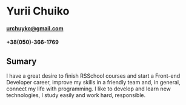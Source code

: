 # Yurii Chuiko
#### urchuyko@gmail.com
#### +38(050)-366-1769
## Sumary
I have a great desire to finish RSSchool courses and start a Front-end Developer career, improve my skills in a friendly team and, in general, connect my life with programming.
I like to develop and learn new technologies, I study easily and work hard, responsible.